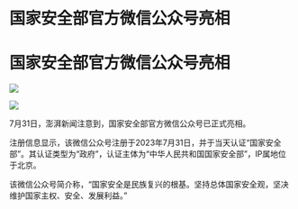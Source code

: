 # 国家安全部官方微信公众号亮相

# 国家安全部官方微信公众号亮相

![](https://inews.gtimg.com/om_bt/O4u9ZpzdpRmLRQiuHoHspsXnnGUKl_n_bJh7xwR97QufYAA/1000)

![](https://inews.gtimg.com/om_bt/O3BcDEgAdEPGAdmc6q3rmrbWeMI5-qHD0X1GrHqsl72ZYAA/1000)

7月31日，澎湃新闻注意到，国家安全部官方微信公众号已正式亮相。

注册信息显示，该微信公众号注册于2023年7月31日，并于当天认证“国家安全部”。其认证类型为“政府”，认证主体为“中华人民共和国国家安全部”，IP属地位于北京。

该微信公众号简介称，“国家安全是民族复兴的根基。坚持总体国家安全观，坚决维护国家主权、安全、发展利益。”

